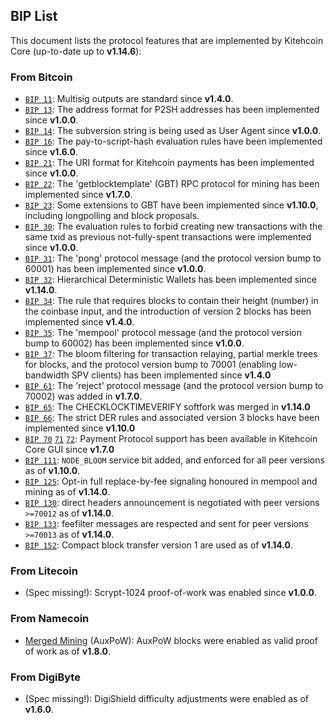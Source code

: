 BIP List
---------

This document lists the protocol features that are implemented by Kitehcoin Core
(up-to-date up to **v1.14.6**):

### From Bitcoin

* [`BIP 11`](https://github.com/bitcoin/bips/blob/master/bip-0011.mediawiki): Multisig outputs are standard since **v1.4.0**.
* [`BIP 13`](https://github.com/bitcoin/bips/blob/master/bip-0013.mediawiki): The address format for P2SH addresses has been implemented since **v1.0.0**.
* [`BIP 14`](https://github.com/bitcoin/bips/blob/master/bip-0014.mediawiki): The subversion string is being used as User Agent since **v1.0.0**.
* [`BIP 16`](https://github.com/bitcoin/bips/blob/master/bip-0016.mediawiki): The pay-to-script-hash evaluation rules have been implemented since **v1.6.0**.
* [`BIP 21`](https://github.com/bitcoin/bips/blob/master/bip-0021.mediawiki): The URI format for Kitehcoin payments has been implemented since **v1.0.0**.
* [`BIP 22`](https://github.com/bitcoin/bips/blob/master/bip-0022.mediawiki): The 'getblocktemplate' (GBT) RPC protocol for mining has been implemented since **v1.7.0**.
* [`BIP 23`](https://github.com/bitcoin/bips/blob/master/bip-0023.mediawiki): Some extensions to GBT have been implemented since **v1.10.0**, including longpolling and block proposals.
* [`BIP 30`](https://github.com/bitcoin/bips/blob/master/bip-0030.mediawiki): The evaluation rules to forbid creating new transactions with the same txid as previous not-fully-spent transactions were implemented since **v1.0.0**.
* [`BIP 31`](https://github.com/bitcoin/bips/blob/master/bip-0031.mediawiki): The 'pong' protocol message (and the protocol version bump to 60001) has been implemented since **v1.0.0**.
* [`BIP 32`](https://github.com/bitcoin/bips/blob/master/bip-0032.mediawiki): Hierarchical Deterministic Wallets has been implemented since **v1.14.0**.
* [`BIP 34`](https://github.com/bitcoin/bips/blob/master/bip-0034.mediawiki): The rule that requires blocks to contain their height (number) in the coinbase input, and the introduction of version 2 blocks has been implemented since **v1.4.0**.
* [`BIP 35`](https://github.com/bitcoin/bips/blob/master/bip-0035.mediawiki): The 'mempool' protocol message (and the protocol version bump to 60002) has been implemented since **v1.0.0**.
* [`BIP 37`](https://github.com/bitcoin/bips/blob/master/bip-0037.mediawiki): The bloom filtering for transaction relaying, partial merkle trees for blocks, and the protocol version bump to 70001 (enabling low-bandwidth SPV clients) has been implemented since **v1.4.0**
* [`BIP 61`](https://github.com/bitcoin/bips/blob/master/bip-0061.mediawiki): The 'reject' protocol message (and the protocol version bump to 70002) was added in **v1.7.0**.
* [`BIP 65`](https://github.com/bitcoin/bips/blob/master/bip-0065.mediawiki): The CHECKLOCKTIMEVERIFY softfork was merged in **v1.14.0**
* [`BIP 66`](https://github.com/bitcoin/bips/blob/master/bip-0066.mediawiki): The strict DER rules and associated version 3 blocks have been implemented since **v1.10.0**
* [`BIP 70`](https://github.com/bitcoin/bips/blob/master/bip-0070.mediawiki) [`71`](https://github.com/bitcoin/bips/blob/master/bip-0071.mediawiki) [`72`](https://github.com/bitcoin/bips/blob/master/bip-0072.mediawiki): Payment Protocol support has been available in Kitehcoin Core GUI since **v1.7.0**
* [`BIP 111`](https://github.com/bitcoin/bips/blob/master/bip-0111.mediawiki): `NODE_BLOOM` service bit added, and enforced for all peer versions as of **v1.10.0**.
* [`BIP 125`](https://github.com/bitcoin/bips/blob/master/bip-0125.mediawiki): Opt-in full replace-by-fee signaling honoured in mempool and mining as of **v1.14.0**.
* [`BIP 130`](https://github.com/bitcoin/bips/blob/master/bip-0130.mediawiki): direct headers announcement is negotiated with peer versions `>=70012` as of **v1.14.0**.
* [`BIP 133`](https://github.com/bitcoin/bips/blob/master/bip-0133.mediawiki): feefilter messages are respected and sent for peer versions `>=70013` as of **v1.14.0**.
* [`BIP 152`](https://github.com/bitcoin/bips/blob/master/bip-0152.mediawiki): Compact block transfer version 1 are used as of **v1.14.0**.

### From Litecoin

* (Spec missing!): Scrypt-1024 proof-of-work was enabled since **v1.0.0**.

### From Namecoin

* [Merged Mining](https://en.bitcoin.it/wiki/Merged_mining_specification) (AuxPoW): AuxPoW blocks were enabled as valid proof of work as of **v1.8.0**.

### From DigiByte

* (Spec missing!): DigiShield difficulty adjustments were enabled as of **v1.6.0**.

